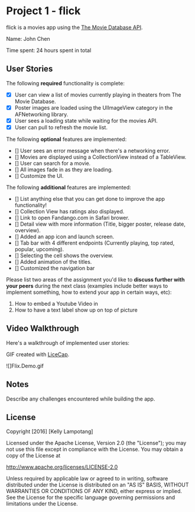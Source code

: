 # Project 1 - flick

flick is a movies app using the [The Movie Database API](http://docs.themoviedb.apiary.io/#).

Name: John Chen 

Time spent: 24 hours spent in total

## User Stories

The following **required** functionality is complete:

- [x] User can view a list of movies currently playing in theaters from The Movie Database.
- [x] Poster images are loaded using the UIImageView category in the AFNetworking library.
- [x] User sees a loading state while waiting for the movies API.
- [x] User can pull to refresh the movie list.

The following **optional** features are implemented:

- [] User sees an error message when there's a networking error.
- [] Movies are displayed using a CollectionView instead of a TableView.
- [] User can search for a movie.
- [] All images fade in as they are loading.
- [] Customize the UI.

The following **additional** features are implemented:

- [] List anything else that you can get done to improve the app functionality!
- [] Collection View has ratings also displayed.
- [] Link to open Fandango.com in Safari brower.
- [] Detail view with more information (Title, bigger poster, release date, overview).
- [] Added an app icon and launch screen.
- [] Tab bar with 4 different endpoints (Currently playing, top rated, popular, upcoming).
- [] Selecting the cell shows the overview.
- [] Added animation of the titles.
- [] Customized the navigation bar

Please list two areas of the assignment you'd like to **discuss further with your peers** during the next class (examples include better ways to implement something, how to extend your app in certain ways, etc):

1. How to embed a Youtube Video in
2. How to have a text label show up on top of picture

## Video Walkthrough

Here's a walkthrough of implemented user stories:

GIF created with [LiceCap](http://www.cockos.com/licecap/).

![]Flix.Demo.gif

## Notes

Describe any challenges encountered while building the app.


## License

Copyright [2016] [Kelly Lampotang]

Licensed under the Apache License, Version 2.0 (the "License");
you may not use this file except in compliance with the License.
You may obtain a copy of the License at

http://www.apache.org/licenses/LICENSE-2.0

Unless required by applicable law or agreed to in writing, software
distributed under the License is distributed on an "AS IS" BASIS,
WITHOUT WARRANTIES OR CONDITIONS OF ANY KIND, either express or implied.
See the License for the specific language governing permissions and
limitations under the License.
